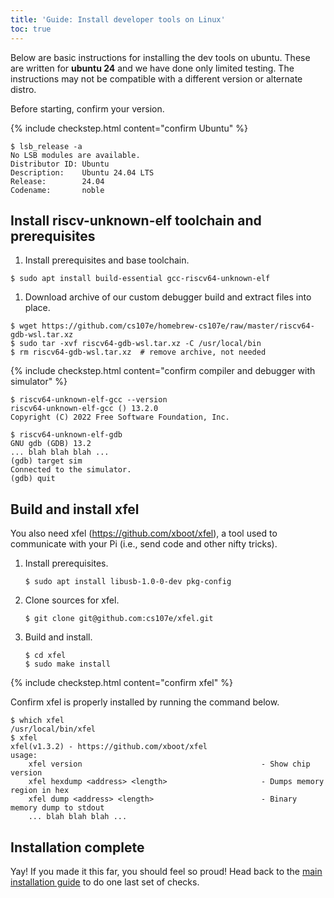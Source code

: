 ```yaml
---
title: 'Guide: Install developer tools on Linux'
toc: true
---
```


<script>
$().ready(function() {
    var elems = document.getElementsByClassName('language-console');
    for (const elem of elems) elem.className += ' console-ubuntu';
});
</script>

Below are basic instructions for installing the dev tools on ubuntu. These are written for __ubuntu 24__ and we have done only limited testing. The instructions may not be compatible with a different version or alternate distro.

Before starting, confirm your version.

{% include checkstep.html content="confirm Ubuntu" %}
```console
$ lsb_release -a
No LSB modules are available.
Distributor ID: Ubuntu
Description:    Ubuntu 24.04 LTS
Release:        24.04
Codename:       noble
```

## Install riscv-unknown-elf toolchain and prerequisites

1. Install prerequisites and base toolchain.
```console
$ sudo apt install build-essential gcc-riscv64-unknown-elf
```

1. Download archive of our custom debugger build and extract files into place.
```console
$ wget https://github.com/cs107e/homebrew-cs107e/raw/master/riscv64-gdb-wsl.tar.xz
$ sudo tar -xvf riscv64-gdb-wsl.tar.xz -C /usr/local/bin
$ rm riscv64-gdb-wsl.tar.xz  # remove archive, not needed
```

{% include checkstep.html content="confirm compiler and debugger with simulator" %}
```console
$ riscv64-unknown-elf-gcc --version
riscv64-unknown-elf-gcc () 13.2.0
Copyright (C) 2022 Free Software Foundation, Inc.
```

```console?prompt=(gdb),$
$ riscv64-unknown-elf-gdb
GNU gdb (GDB) 13.2
... blah blah blah ...
(gdb) target sim
Connected to the simulator.
(gdb) quit
```
## Build and install xfel

You also need xfel (<https://github.com/xboot/xfel>), a tool used to communicate with your Pi (i.e., send code and other nifty tricks).

1. Install prerequisites.
    ```console
    $ sudo apt install libusb-1.0-0-dev pkg-config
    ```
1. Clone sources for xfel.
    ```console 
    $ git clone git@github.com:cs107e/xfel.git
    ```
1. Build and install.
    ```console
    $ cd xfel
    $ sudo make install
    ```
{% include checkstep.html content="confirm xfel" %}

Confirm xfel is properly installed by running the command below.

```console?prompt=$
$ which xfel
/usr/local/bin/xfel
$ xfel
xfel(v1.3.2) - https://github.com/xboot/xfel
usage:
    xfel version                                        - Show chip version
    xfel hexdump <address> <length>                     - Dumps memory region in hex
    xfel dump <address> <length>                        - Binary memory dump to stdout
    ... blah blah blah ...
```

## Installation complete

Yay! If you made it this far, you should feel so proud! Head back to the [main installation guide](../devtools) to do one last set of checks.
